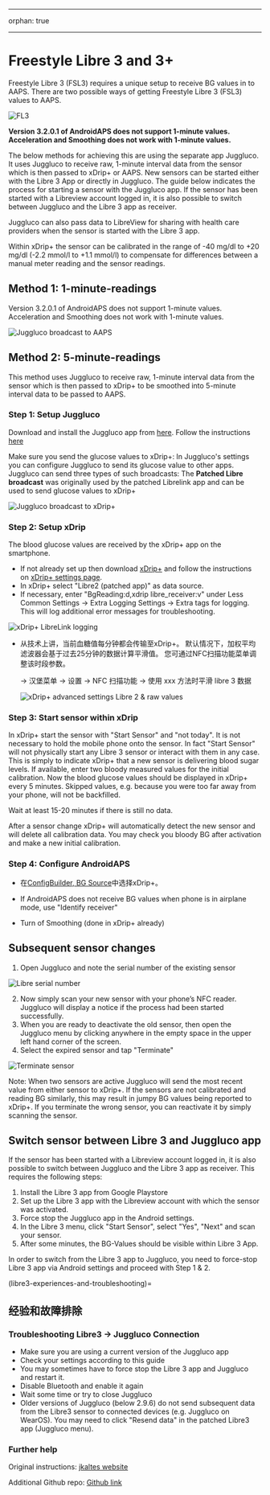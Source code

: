 - - -
orphan: true
- - -

# **Freestyle Libre 3** and 3+

Freestyle Libre 3 (FSL3) requires a unique setup to receive BG values in to AAPS. There are two possible ways of getting Freestyle Libre 3 (FSL3) values to AAPS.

![FL3](../images/d912c1d3-06d2-4b58-ad7c-025ca1980fae.jpeg)

**Version 3.2.0.1 of AndroidAPS does not support 1-minute values. Acceleration and Smoothing does not work with 1-minute values.**

The below methods for achieving this are using the separate app Juggluco. It uses Juggluco to receive raw, 1-minute interval data from the sensor which is then passed to xDrip+ or AAPS. New sensors can be started either with the Libre 3 App or directly in Juggluco. The guide below indicates the process for starting a sensor with the Juggluco app. If the sensor has been started with a Libreview account logged in, it is also possible to switch between Juggluco and the Libre 3 app as receiver.

Juggluco can also pass data to LibreView for sharing with health care providers when the sensor is started with the Libre 3 app.

Within xDrip+ the sensor can be calibrated in the range of -40 mg/dl to +20 mg/dl (-2.2 mmol/l to +1.1 mmol/l) to compensate for differences between a manual meter reading and the sensor readings.

## Method 1: 1-minute-readings
Version 3.2.0.1 of AndroidAPS does not support 1-minute values. Acceleration and Smoothing does not work with 1-minute values.

![Juggluco broadcast to AAPS](../images/Juggluco_AAPS.png)


## Method 2: 5-minute-readings
This method uses Juggluco to receive raw, 1-minute interval data from the sensor which is then passed to xDrip+ to be smoothed into 5-minute interval data to be passed to AAPS.

### Step 1: Setup Juggluco
Download and install the Juggluco app from [here](https://www.juggluco.nl/Juggluco/download.html). Follow the instructions [here](https://www.juggluco.nl/Juggluco/libre3/)

Make sure you send the glucose values to xDrip+: In Juggluco's settings you can configure Juggluco to send its glucose value to other apps. Juggluco can send three types of such broadcasts: The **Patched Libre broadcast** was originally used by the patched Librelink app and can be used to send glucose values to xDrip+

![Juggluco broadcast to xDrip+](../images/Juggluco_xDrip.png)

### Step 2: Setup xDrip

The blood glucose values are received by the xDrip+ app on the smartphone.

- If not already set up then download [xDrip+](https://github.com/NightscoutFoundation/xDrip) and follow the instructions on [xDrip+ settings page](../CompatibleCgms/xDrip.md).
- In xDrip+ select "Libre2 (patched app)" as data source.
- If necessary, enter "BgReading:d,xdrip libre_receiver:v" under Less Common Settings → Extra Logging Settings → Extra tags for logging. This will log additional error messages for troubleshooting.

![xDrip+ LibreLink logging](../images/Libre2_Tags.png)

- 从技术上讲，当前血糖值每分钟都会传输至xDrip+。 默认情况下，加权平均滤波器会基于过去25分钟的数据计算平滑值。 您可通过NFC扫描功能菜单调整该时段参数。

  → 汉堡菜单 → 设置 → NFC 扫描功能 → 使用 xxx 方法时平滑 libre 3 数据

  ![xDrip+ advanced settings Libre 2 & raw values](../images/xDrip_Libre3_Smooth.png)



### Step 3: Start sensor within xDrip

In xDrip+ start the sensor with "Start Sensor" and "not today". It is not necessary to hold the mobile phone onto the sensor. In fact "Start Sensor" will not physically start any Libre 3 sensor or interact with them in any case. This is simply to indicate xDrip+ that a new sensor is delivering blood sugar levels. If available, enter two bloody measured values for the initial calibration. Now the blood glucose values should be displayed in xDrip+ every 5 minutes. Skipped values, e.g. because you were too far away from your phone, will not be backfilled.

Wait at least 15-20 minutes if there is still no data.

After a sensor change xDrip+ will automatically detect the new sensor and will delete all calibration data. You may check you bloody BG after activation and make a new initial calibration.

### Step 4: Configure AndroidAPS

- 在[ConfigBuilder, BG Source](#Config-Builder-bg-source)中选择xDrip+。

- If AndroidAPS does not receive BG values when phone is in airplane mode, use "Identify receiver"
- Turn of Smoothing (done in xDrip+ already)

## Subsequent sensor changes

1. Open Juggluco and note the serial number of the existing sensor

![Libre serial number](../images/libre3/step_13.jpg)

2. Now simply scan your new sensor with your phone’s NFC reader. Juggluco will display a notice if the process had been started successfully.
3. When you are ready to deactivate the old sensor, then open the Juggluco menu by clicking anywhere in the empty space in the upper left hand corner of the screen.
4. Select the expired sensor and tap "Terminate"

![Terminate sensor](../images/libre3/step_14.jpg)

Note: When two sensors are active Juggluco will send the most recent value from either sensor to xDrip+. If the sensors are not calibrated and reading BG similarly, this may result in jumpy BG values being reported to xDrip+. If you terminate the wrong sensor, you can reactivate it by simply scanning the sensor.

## Switch sensor between Libre 3 and Juggluco app

If the sensor has been started with a Libreview account logged in, it is also possible to switch between Juggluco and the Libre 3 app as receiver. This requires the following steps:

1. Install the Libre 3 app from Google Playstore
2. Set up the Libre 3 app with the Libreview account with which the sensor was activated.
3. Force stop the Juggluco app in the Android settings.
4. In the Libre 3 menu, click "Start Sensor", select "Yes", "Next" and scan your sensor.
5. After some minutes, the BG-Values should be visible within Libre 3 App.

In order to switch from the Libre 3 app to Juggluco, you need to force-stop Libre 3 app via Android settings and proceed with Step 1 & 2.

(libre3-experiences-and-troubleshooting)=
## 经验和故障排除

### Troubleshooting Libre3 -> Juggluco Connection

- Make sure you are using a current version of the Juggluco app
- Check your settings according to this guide
- You may sometimes have to force stop the Libre 3 app and Juggluco and restart it.
- Disable Bluetooth and enable it again
- Wait some time or try to close Juggluco
- Older versions of Juggluco (below 2.9.6) do not send subsequent data from the Libre3 sensor to connected devices (e.g. Juggluco on WearOS). You may need to click "Resend data" in the patched Libre3 app (Juggluco menu).

### Further help

Original instructions: [jkaltes website](https://www.juggluco.nl/Juggluco/libre3/)

Additional Github repo: [Github link](https://github.com/maheini/FreeStyle-Libre-3-patch)
